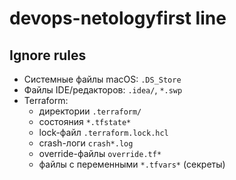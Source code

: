 # devops-netologyfirst line

## Ignore rules
- Системные файлы macOS: `.DS_Store`
- Файлы IDE/редакторов: `.idea/`, `*.swp`
- Terraform:
  - директории `.terraform/`
  - состояния `*.tfstate*`
  - lock-файл `.terraform.lock.hcl`
  - crash-логи `crash*.log`
  - override-файлы `override.tf*`
  - файлы с переменными `*.tfvars*` (секреты)
